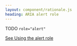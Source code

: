 ```yaml
---
layout: component/rationale.js
heading: ARIA alert role
---
```


TODO `role="alert"`

[See Using the alert role](https://developer.mozilla.org/en-US/docs/Web/Accessibility/ARIA/ARIA_Techniques/Using_the_alert_role)
